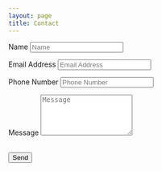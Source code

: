```yaml
---
layout: page
title: Contact
---
```


<form name="sentMessage" id="contactForm" novalidate>
    <div class="control-group">
      <div class="form-group floating-label-form-group controls">
        <label>Name</label>
        <input type="text" class="form-control" placeholder="Name" id="name" required data-validation-required-message="Please enter your name.">
        <p class="help-block text-danger"></p>
      </div>
    </div>
    <div class="control-group">
      <div class="form-group floating-label-form-group controls">
        <label>Email Address</label>
        <input type="email" class="form-control" placeholder="Email Address" id="email" required data-validation-required-message="Please enter your email address.">
        <p class="help-block text-danger"></p>
      </div>
    </div>
    <div class="control-group">
      <div class="form-group col-xs-12 floating-label-form-group controls">
        <label>Phone Number</label>
        <input type="tel" class="form-control" placeholder="Phone Number" id="phone" required data-validation-required-message="Please enter your phone number.">
        <p class="help-block text-danger"></p>
      </div>
    </div>
    <div class="control-group">
      <div class="form-group floating-label-form-group controls">
        <label>Message</label>
        <textarea rows="5" class="form-control" placeholder="Message" id="message" required data-validation-required-message="Please enter a message."></textarea>
        <p class="help-block text-danger"></p>
      </div>
    </div>
    <br>
    <div id="success"></div>
    <div class="form-group">
      <button type="submit" class="btn btn-primary" id="sendMessageButton">Send</button>
    </div>
  </form>
